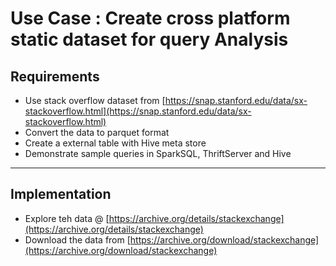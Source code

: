# Use Case : Create cross platform static dataset for query Analysis

## Requirements  

- Use stack overflow dataset from [https://snap.stanford.edu/data/sx-stackoverflow.html](https://snap.stanford.edu/data/sx-stackoverflow.html)
- Convert the data to parquet format
- Create a external table with Hive meta store
- Demonstrate sample queries in SparkSQL, ThriftServer and Hive


------------------------------------------------------------------------------------------------------------------------

## Implementation 
- Explore teh data @ [https://archive.org/details/stackexchange](https://archive.org/details/stackexchange)
- Download the data from [https://archive.org/download/stackexchange](https://archive.org/download/stackexchange)

